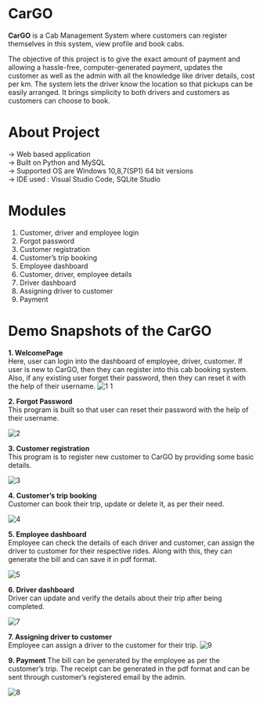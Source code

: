 # CarGO

**CarGO** is a Cab Management System where customers can register themselves in this system, view profile and book cabs.

The objective of this project is to give the exact amount of payment and allowing a hassle-free, computer-generated payment, updates the customer as well as the admin with all the knowledge like driver details, cost per km. The system lets the driver know the location so that pickups can be easily arranged. It brings simplicity to both drivers and customers as customers can choose to book.

# About Project
  -> Web based application\
  -> Built on Python and MySQL\
  -> Supported OS are Windows 10,8,7(SP1) 64 bit versions\
  -> IDE used : Visual Studio Code, SQLite Studio
  
# Modules
1. Customer, driver and employee login
2. Forgot password
3. Customer registration
4. Customer’s trip booking 
5. Employee dashboard
6. Customer, driver, employee details
7. Driver dashboard
8. Assigning driver to customer
9. Payment

# Demo Snapshots of the CarGO

**1. WelcomePage**\
       Here, user can login into the dashboard of employee, driver, customer. If user is new to CarGO, then they can register into this cab booking system. Also,          if any existing user forget their password, then they can reset it with the help of their username.
       ![1 1](https://user-images.githubusercontent.com/76866742/165581170-ef9644a5-6fc1-4016-9f39-b2a247a560ba.jpg)
       
**2. Forgot Password**\
      This program is built so that user can reset their password with the help of their username.

![2](https://user-images.githubusercontent.com/76866742/165580094-7006cabd-923f-4ec0-932e-e7c894ae7a46.jpg)

**3. Customer registration**\
      This program is to register new customer to CarGO by providing some basic details.

![3](https://user-images.githubusercontent.com/76866742/165581606-2e9d9104-2655-43e5-825c-6d77775811cf.jpg)

**4. Customer’s trip booking**\
      Customer can book their trip, update or delete it, as per their need.

![4](https://user-images.githubusercontent.com/76866742/165581712-9d15e03a-e922-4a48-b347-2cdefe915bf1.jpg)

**5. Employee dashboard**\
      Employee can check the details of each driver and customer, can assign the driver to customer for their respective rides. Along with this, they can generate         the bill and can save it in pdf format.
      
![5](https://user-images.githubusercontent.com/76866742/165581909-09d4d81f-9ad2-4916-b2c7-ff1d374b1a90.jpg)

**6. Driver dashboard**\
      Driver can update and verify the details  about their trip after being completed.

![7](https://user-images.githubusercontent.com/76866742/165582507-14693d9d-5c3f-4a5c-b4c8-be32420c590a.jpg)

**7. Assigning driver to customer**\
      Employee can assign a driver to the customer for their trip.
![9](https://user-images.githubusercontent.com/76866742/165583373-6c320562-0657-43cf-a55a-094135b1967c.jpg)

**9. Payment**
      The bill can be generated by the employee as per the customer’s trip. The receipt can be generated in the pdf format and can be sent through customer’s             registered email by the admin.

![8](https://user-images.githubusercontent.com/76866742/165582636-07dc3ed1-e10a-410c-91ec-255d2ca77a4d.jpg)
